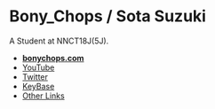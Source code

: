 # Bony_Chops / Sota Suzuki
A Student at NNCT18J(5J).

- **[bonychops.com](https://bonychops.com)**
- [YouTube](https://www.youtube.com/channel/UCVtSxqezSf8yJb0LGFplpIw)
- [Twitter](https://twitter.com/BonyChops)
- [KeyBase](https://keybase.io/bonychops/sigs/106b6eaae17a867e5db570324a3d543e07d515f8d6b0eede5393f624c04288730f)
- [Other Links](https://bonychops.com/socials)

